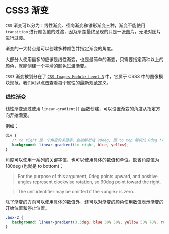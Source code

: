 <script setup>
import linearExample from './components/linear-example.vue';
</script>

# CSS3 渐变

`CSS` 渐变可以分为：线性渐变、径向渐变和锥形渐变三种，渐变不能使用 `transition` 进行颜色值的过渡，因为渐变最终呈现的只是一张图片，无法对图片进行过渡。

渐变的一大特点是可以创建多种颜色并指定渐变的角度。

大部分人使用最多的应该是线性渐变，也是最简单的渐变，只需要指定两种以上的颜色，就能创建一个平滑的颜色过渡渐变。

`CSS3` 渐变被划分在了 [`CSS Images Module Level 3`](https://www.w3.org/TR/css-images-3/#linear-gradients) 中，它属于 CSS3 中的图像模块规范，我们可以点击查看每个属性的最新规范定义。

### 线性渐变

线性渐变通过使用 `linear-gradient()` 函数创建，可以设置渐变的角度从指定方向开始渐变。

例如：

```css
div {
   /* to right 是一个角度的关键字，会被解析成 90deg, 而 to top 解析成 0deg */
   background: linear-gradient(to right, blue, yellow);
}
```

<linearExample show1 />

角度可以使用一系列的关键字值，也可以使用具体的数值和单位。缺省角度值为 180deg (也就是 to bottom)；

> For the purpose of this argument, 0deg points upward, and positive angles represent clockwise rotation, so 90deg point toward the right.

> The unit identifier may be omitted if the \<angle\> is zero.

除了渐变的方向可以使用具体的数值外，还可以对渐变的颜色使用数值表示渐变的开始位置和停止位置。

<linearExample show2 />

```css
.box-2 {
   background: linear-gradient(3.3deg, blue 30% 50%, yellow 50% 70%, red 80%);
}
```
